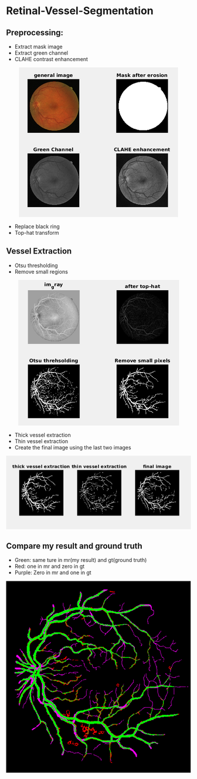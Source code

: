 # Retinal-Vessel-Segmentation

## Preprocessing:
* Extract mask image
* Extract green channel
* CLAHE contrast enhancement  
<p align=center>
<img src="https://github.com/farkoo/Retinal-Vessel-Segmentation/blob/master/figure1.png">
</p>

* Replace black ring
* Top-hat transform

## Vessel Extraction
* Otsu thresholding
* Remove small regions
<p align=center>
<img src="https://github.com/farkoo/Retinal-Vessel-Segmentation/blob/master/Figure2.png">
</p>

* Thick vessel extraction
* Thin vessel extraction
* Create the final image using the last two images
<p align=center>
<img src="https://github.com/farkoo/Retinal-Vessel-Segmentation/blob/master/Figure3.png">
</p>

## Compare my result and ground truth
* Green: same ture in mr(my result) and gt(ground truth) 
* Red: one in mr and zero in gt
* Purple: Zero in mr and one in gt
<p align=center>
<img src="https://github.com/farkoo/Retinal-Vessel-Segmentation/blob/master/Figure4.png">
</p>

